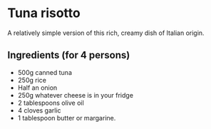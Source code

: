 # Tuna risotto

A relatively simple version of this rich, creamy dish of Italian origin.

## Ingredients (for 4 persons)

* 500g canned tuna
* 250g rice
* Half an onion
* 250g whatever cheese is in your fridge
* 2 tablespoons olive oil
* 4 cloves garlic
* 1 tablespoon butter or margarine.

